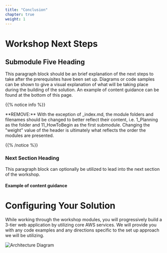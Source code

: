 ```yaml
---
title: "Conclusion"
chapter: true
weight: 1
---
```


# Workshop Next Steps

## Submodule Five Heading

This paragraph block should be an brief explanation of the next steps to take after the prerequisites have been set up. Diagrams or code samples can be shown to give a visual explanation of what will be taking place during the building of the solution. An example of content guidance can be found at the bottom of this page.

{{% notice info %}}
<p style='text-align: left;'>
**REMOVE:** With the exception of _index.md, the module folders and filenames should be changed to better reflect their content, i.e. 1_Planning as the folder and 11_HowToBegin as the first submodule. Changing the "weight" value of the header is ultimately what reflects the order the modules are presented.
</p>
{{% /notice %}}

### Next Section Heading
This paragraph block can optionally be utilized to lead into the next section of the workshop.

#### Example of content guidance

# Configuring Your Solution

While working through the workshop modules, you will progressively build a 3-tier web application by utilizing core AWS services. We will provide you with any code examples and any directions specific to the set up approach we will be utilizing. <br>

![Architecture Diagram](/images/3-tier-web-app.png)